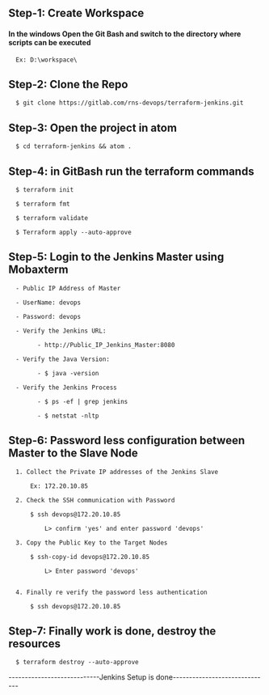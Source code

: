 ## Step-1: Create Workspace

#### In the windows Open the Git Bash and switch to the directory where scripts can be executed

      Ex: D:\workspace\

## Step-2: Clone the Repo

      $ git clone https://gitlab.com/rns-devops/terraform-jenkins.git

## Step-3: Open the project in atom

      $ cd terraform-jenkins && atom .

## Step-4: in GitBash run the terraform commands

      $ terraform init

      $ terraform fmt

      $ terraform validate

      $ Terraform apply --auto-approve

## Step-5: Login to the Jenkins Master using Mobaxterm

      - Public IP Address of Master

      - UserName: devops

      - Password: devops

      - Verify the Jenkins URL:

            - http://Public_IP_Jenkins_Master:8080

      - Verify the Java Version:

            - $ java -version

      - Verify the Jenkins Process

            - $ ps -ef | grep jenkins

            - $ netstat -nltp
      

## Step-6: Password less configuration between Master to the Slave Node

      1. Collect the Private IP addresses of the Jenkins Slave

          Ex: 172.20.10.85

      2. Check the SSH communication with Password

          $ ssh devops@172.20.10.85

              L> confirm 'yes' and enter password 'devops'        

      3. Copy the Public Key to the Target Nodes

          $ ssh-copy-id devops@172.20.10.85

              L> Enter password 'devops'


      4. Finally re verify the password less authentication

          $ ssh devops@172.20.10.85


## Step-7: Finally work is done, destroy the resources

      $ terraform destroy --auto-approve

----------------------------Jenkins Setup is done------------------------------
